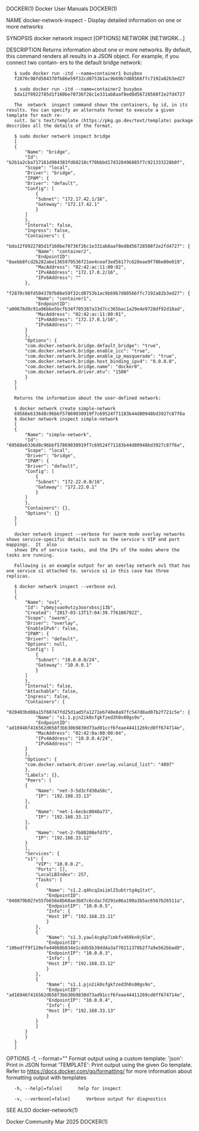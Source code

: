 DOCKER(1)							      Docker User Manuals							     DOCKER(1)

NAME
       docker-network-inspect - Display detailed information on one or more networks

SYNOPSIS
       docker network inspect [OPTIONS] NETWORK [NETWORK...]

DESCRIPTION
       Returns information about one or more networks. By default, this command renders all results in a JSON object. For example, if you connect two contain‐
       ers to the default bridge network:

       $ sudo docker run -itd --name=container1 busybox
       f2870c98fd504370fb86e59f32cd0753b1ac9b69b7d80566ffc7192a82b3ed27

       $ sudo docker run -itd --name=container2 busybox
       bda12f8922785d1f160be70736f26c1e331ab8aaf8ed8d56728508f2e2fd4727

       The  network  inspect command shows the containers, by id, in its results. You can specify an alternate format to execute a given template for each re‐
       sult. Go's text/template ⟨https://pkg.go.dev/text/template⟩ package describes all the details of the format.

       $ sudo docker network inspect bridge
       [
	   {
	       "Name": "bridge",
	       "Id": "b2b1a2cba717161d984383fd68218cf70bbbd17d328496885f7c921333228b0f",
	       "Scope": "local",
	       "Driver": "bridge",
	       "IPAM": {
		   "Driver": "default",
		   "Config": [
		       {
			   "Subnet": "172.17.42.1/16",
			   "Gateway": "172.17.42.1"
		       }
		   ]
	       },
	       "Internal": false,
	       "Ingress": false,
	       "Containers": {
		   "bda12f8922785d1f160be70736f26c1e331ab8aaf8ed8d56728508f2e2fd4727": {
		       "Name": "container2",
		       "EndpointID": "0aebb8fcd2b282abe1365979536f21ee4ceaf3ed56177c628eae9f706e00e019",
		       "MacAddress": "02:42:ac:11:00:02",
		       "IPv4Address": "172.17.0.2/16",
		       "IPv6Address": ""
		   },
		   "f2870c98fd504370fb86e59f32cd0753b1ac9b69b7d80566ffc7192a82b3ed27": {
		       "Name": "container1",
		       "EndpointID": "a00676d9c91a96bbe5bcfb34f705387a33d7cc365bac1a29e4e9728df92d10ad",
		       "MacAddress": "02:42:ac:11:00:01",
		       "IPv4Address": "172.17.0.1/16",
		       "IPv6Address": ""
		   }
	       },
	       "Options": {
		   "com.docker.network.bridge.default_bridge": "true",
		   "com.docker.network.bridge.enable_icc": "true",
		   "com.docker.network.bridge.enable_ip_masquerade": "true",
		   "com.docker.network.bridge.host_binding_ipv4": "0.0.0.0",
		   "com.docker.network.bridge.name": "docker0",
		   "com.docker.network.driver.mtu": "1500"
	       }
	   }
       ]

       Returns the information about the user-defined network:

       $ docker network create simple-network
       69568e6336d8c96bbf57869030919f7c69524f71183b44d80948bd3927c87f6a
       $ docker network inspect simple-network
       [
	   {
	       "Name": "simple-network",
	       "Id": "69568e6336d8c96bbf57869030919f7c69524f71183b44d80948bd3927c87f6a",
	       "Scope": "local",
	       "Driver": "bridge",
	       "IPAM": {
		   "Driver": "default",
		   "Config": [
		       {
			   "Subnet": "172.22.0.0/16",
			   "Gateway": "172.22.0.1"
		       }
		   ]
	       },
	       "Containers": {},
	       "Options": {}
	   }
       ]

       docker network inspect --verbose for swarm mode overlay networks shows service-specific details such as the service's VIP and port  mappings.  It  also
       shows IPs of service tasks, and the IPs of the nodes where the tasks are running.

       Following is an example output for an overlay network ov1 that has one service s1 attached to. service s1 in this case has three replicas.

       $ docker network inspect --verbose ov1
       [
	   {
	       "Name": "ov1",
	       "Id": "ybmyjvao9vtzy3oorxbssj13b",
	       "Created": "2017-03-13T17:04:39.776106792Z",
	       "Scope": "swarm",
	       "Driver": "overlay",
	       "EnableIPv6": false,
	       "IPAM": {
		   "Driver": "default",
		   "Options": null,
		   "Config": [
		       {
			   "Subnet": "10.0.0.0/24",
			   "Gateway": "10.0.0.1"
		       }
		   ]
	       },
	       "Internal": false,
	       "Attachable": false,
	       "Ingress": false,
	       "Containers": {
		   "020403bd88a15f60747fd25d1ad5fa1272eb740e8a97fc547d8ad07b2f721c5e": {
		       "Name": "s1.1.pjn2ik0sfgkfzed3h0s00gs9o",
		       "EndpointID": "ad16946f416562d658f3bb30b9830d73ad91ccf6feae44411269cd0ff674714e",
		       "MacAddress": "02:42:0a:00:00:04",
		       "IPv4Address": "10.0.0.4/24",
		       "IPv6Address": ""
		   }
	       },
	       "Options": {
		   "com.docker.network.driver.overlay.vxlanid_list": "4097"
	       },
	       "Labels": {},
	       "Peers": [
		   {
		       "Name": "net-3-5d3cfd30a58c",
		       "IP": "192.168.33.13"
		   },
		   {
		       "Name": "net-1-6ecbc0040a73",
		       "IP": "192.168.33.11"
		   },
		   {
		       "Name": "net-2-fb80208efd75",
		       "IP": "192.168.33.12"
		   }
	       ],
	       "Services": {
		   "s1": {
		       "VIP": "10.0.0.2",
		       "Ports": [],
		       "LocalLBIndex": 257,
		       "Tasks": [
			   {
			       "Name": "s1.2.q4hcq2aiiml25ubtrtg4q1txt",
			       "EndpointID": "040879b027e55fb658e8b60ae3b87c6cdac7d291e86a190a3b5ac6567b26511a",
			       "EndpointIP": "10.0.0.5",
			       "Info": {
				   "Host IP": "192.168.33.11"
			       }
			   },
			   {
			       "Name": "s1.3.yawl4cgkp7imkfx469kn9j6lm",
			       "EndpointID": "106edff9f120efe44068b834e1cddb5b39dd4a3af70211378b2f7a9e562bbad8",
			       "EndpointIP": "10.0.0.3",
			       "Info": {
				   "Host IP": "192.168.33.12"
			       }
			   },
			   {
			       "Name": "s1.1.pjn2ik0sfgkfzed3h0s00gs9o",
			       "EndpointID": "ad16946f416562d658f3bb30b9830d73ad91ccf6feae44411269cd0ff674714e",
			       "EndpointIP": "10.0.0.4",
			       "Info": {
				   "Host IP": "192.168.33.13"
			       }
			   }
		       ]
		   }
	       }
	   }
       ]

OPTIONS
       -f,  --format=""	      Format output using a custom template: 'json':		 Print in JSON format 'TEMPLATE':	  Print output using the given
       Go template.  Refer to https://docs.docker.com/go/formatting/ for more information about formatting output with templates

       -h, --help[=false]      help for inspect

       -v, --verbose[=false]	  Verbose output for diagnostics

SEE ALSO
       docker-network(1)

Docker Community							   Mar 2025								     DOCKER(1)
